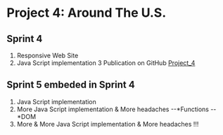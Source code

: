 # Project 4: Around The U.S. #

## Sprint 4 ##

1. Responsive Web Site
2. Java Script implementation
3 Publication on GitHub [Project_4]("https://kheir93.github.io/web_project_4/")

## Sprint 5 embeded in Sprint 4 ##

1. Java Script implementation
2. More Java Script implementation & More headaches
--*Functions
--*DOM
3. More & More Java Script implementation & More headaches !!!
